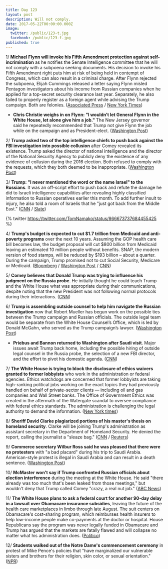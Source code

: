 ```yaml
---
title: Day 123
layout: post
description: Will not comply.
date: 2017-05-22T00:00:00.000Z
image:
  twitter: /public/123-t.jpg
  facebook: /public/123-f.jpg
published: true
---
```


1/ **Michael Flynn will invoke his Fifth Amendment protection against self-incrimination** as he notifies the Senate Intelligence committee that he will not comply with a subpoena seeking documents. His decision to invoke his Fifth Amendment right puts him at risk of being held in contempt of Congress, which can also result in a criminal charge. After Flynn rejected the subpoena, Elijah Cummings released a letter saying Flynn misled Pentagon investigators about his income from Russian companies when he applied for a top-secret security clearance last year. Separately, he also failed to properly register as a foreign agent while advising the Trump campaign. Both are felonies. ([Associated Press](https://apnews.com/aa3818ca3c844d46ad32bef19511ac73) / [New York Times](https://www.nytimes.com/2017/05/22/us/politics/michael-flynn-fifth-amendment-russia-senate.html))

* **Chris Christie weighs in on Flynn: "I wouldn’t let General Flynn in the White House, let alone give him a job."** The New Jersey governor said he repeatedly recommended that Trump not give Flynn the job while on the campaign and as President-elect. ([Washington Post](https://www.washingtonpost.com/news/post-politics/wp/2017/05/22/chris-christie-i-wouldnt-let-general-flynn-in-the-white-house-let-alone-give-him-a-job/))

2/ **Trump asked two of the top intelligence chiefs to push back against the FBI investigation into possible collusion** after Comey revealed its existence. Trump asked the director of national intelligence and the director of the National Security Agency to publicly deny the existence of any evidence of collusion during the 2016 election. Both refused to comply with the requests, which they both deemed to be inappropriate. ([Washington Post](https://www.washingtonpost.com/world/national-security/trump-asked-intelligence-chiefs-to-push-back-against-fbi-collusion-probe-after-comey-revealed-its-existence/2017/05/22/394933bc-3f10-11e7-9869-bac8b446820a_story.html))

3/ **Trump: "I never mentioned the word or the name Israel" to the Russians**. It was an off-script effort to push back and refute the damage he did to Israeli intelligence capabilities after revealing highly classified information to Russian operatives earlier this month. To add further insult to injury, he also told a room of Israelis that he "just got back from the Middle East." ([CNN](http://www.cnn.com/2017/05/22/politics/trump-israel-russia-intelligence/) / [Slate](http://www.slate.com/blogs/the_slatest/2017/05/22/trump_to_israelis_we_just_got_back_from_the_middle_east.html))

{% twitter https://twitter.com/TomNamako/status/866673737684455425 %}

4/ **Trump's budget is expected to cut $1.7 trillion from Medicaid and anti-poverty programs** over the next 10 years. Assuming the GOP health care bill becomes law, the budget proposal will cut $800 billion from Medicaid leaving an estimated 10 million people without benefits. SNAP, the modern version of food stamps, will be reduced by $193 billion – about a quarter. During the campaign, Trump promised not to cut Social Security, Medicare or Medicaid. ([Bloomberg](https://www.bloomberg.com/politics/articles/2017-05-22/trump-to-propose-deep-cuts-to-anti-poverty-programs-and-medicaid) / [Washington Post](https://www.washingtonpost.com/business/economy/trump-to-propose-big-cuts-to-safety-net-in-new-budget-this-week/2017/05/21/62c01f44-3e34-11e7-adba-394ee67a7582_story.html) / [CNN](http://www.cnn.com/2017/05/22/politics/medicaid-budget-cuts/index.html))

5/ **Comey believes that Donald Trump was trying to influence his judgment on the Russia probe**. He initially thought he could teach Trump and the White House what was appropriate during their communications, despite noting that the new President was not following normal protocols during their interactions. ([CNN](http://www.cnn.com/2017/05/19/politics/james-comey-trump-influence/))

6/ **Trump is assembling outside counsel to help him navigate the Russian investigation** now that Robert Mueller has begun work on the possible ties between the Trump campaign and Russian officials. The outside legal team would be separate from the White House Counsel’s Office, which is led by Donald McGahn, who served as the Trump campaign’s lawyer. ([Washington Post](https://www.washingtonpost.com/politics/trump-close-to-choosing-outside-counsel-for-russia-investigation/2017/05/22/8709f62e-3f22-11e7-9869-bac8b446820a_story.html))

* **Priebus and Bannon returned to Washington after Saudi visit**. Major issues await Trump back home, including the possible hiring of outside legal counsel in the Russia probe, the selection of a new FBI director, and the effort to pivot his domestic agenda. ([CNN](http://www.cnn.com/2017/05/21/politics/reince-priebus-white-house/))

7/ **The White House is trying to block the disclosure of ethics waivers granted to former lobbyists** who work in the administration or federal agencies. Ethics watchdogs are concerned that former lobbyists are taking high-ranking political jobs working on the exact topics they had previously handled on behalf of private-sector clients — including oil and gas companies and Wall Street banks. The Office of Government Ethics was created in the aftermath of the Watergate scandal to oversee compliance with federal ethics standards. The administration is challenging the legal authority to demand the information. ([New York times](https://www.nytimes.com/2017/05/22/us/politics/trump-white-house-government-ethics-lobbyists.html))

8/ **Sheriff David Clarke plagiarized portions of his master's thesis on homeland security**. Clarke will be joining Trump's administration as assistant secretary in the Department of Homeland Security. He denied the report, calling the journalist a "sleaze bag." ([CNN](http://www.cnn.com/interactive/2017/05/politics/sheriff-clarke-plagiarism/) / [Reuters](http://www.reuters.com/article/us-usa-homelandsecurity-sheriff-idUSKBN18H131))

9/ **Commerce secretary Wilbur Ross said he was pleased that there were no protesters** with "a bad placard" during his trip to Saudi Arabia. American-style protest is illegal in Saudi Arabia and can result in a death sentence. ([Washington Post](https://www.washingtonpost.com/news/politics/wp/2017/05/22/the-commerce-secretary-praises-the-lack-of-protest-in-a-country-where-its-punishable-by-death/))

10/ **McMaster won't say if Trump confronted Russian officials about election interference** during the meeting at the White House. He said "there already was too much that's been leaked from those meetings," but wouldn't deny that Trump called Comey "crazy, a real nut job." ([ABC News](http://abcnews.go.com/Politics/mcmaster-president-trump-confronted-russian-officials-election-interference/story?id=47534495))

11/ **The White House plans to ask a federal court for another 90-day delay in a lawsuit over Obamacare insurance subsidies**, leaving the future of the health care marketplaces in limbo through late August. The suit centers on Obamacare's cost-sharing program, which reimburses health insurers to help low-income people make co-payments at the doctor or hospital. House Republicans say the program was never legally funded in Obamacare and Trump has argued that the markets are fatally flawed and will collapse no matter what his administration does. ([Politico](http://www.politico.com/story/2017/05/22/white-house-to-seek-90-day-delay-in-obamacare-subsidy-suit-238674))

12/ **Students walked out of the Notre Dame's commencement ceremony** in protest of Mike Pence's policies that "have marginalized our vulnerable sisters and brothers for their religion, skin color, or sexual orientation." ([NPR](http://www.npr.org/sections/thetwo-way/2017/05/21/529415058/protesting-students-walk-out-on-pences-address-at-notre-dame))
